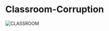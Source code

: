 # Classroom-Corruption


![CLASSROOM](https://user-images.githubusercontent.com/95474661/230203332-c9b85353-7d60-46be-966e-de3a00f79513.png)
